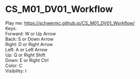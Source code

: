 # CS_M01_DV01_Workflow
Play me: https://schwermc.github.io/CS_M01_DV01_Workflow/ <br>
  Keys: <br>
    Forward: W or Up Arrow <br>
    Back: S or Down Arrow <br>
    Right: D or Right Arrow <br>
    Left: A or Left Arrow <br>
    Up: Q or Right Shift <br>
    Down: E or Right Ctrl <br>
    Color: C <br>
    Visibility: I
